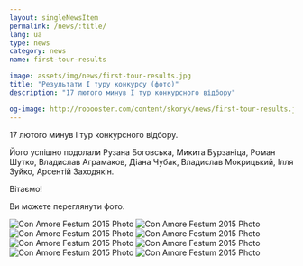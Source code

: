```yaml
---
layout: singleNewsItem
permalink: /news/:title/
lang: ua
type: news
category: news
name: first-tour-results

image: assets/img/news/first-tour-results.jpg
title: "Результати І туру конкурсу (фото)"
description: "17 лютого минув І тур конкурсного відбору"

og-image: http://rooooster.com/content/skoryk/news/first-tour-results.jpg
---
```


17 лютого минув І тур конкурсного відбору.

Його успішно подолали Рузана Боговська, Микита Бурзаніца, Роман Шутко, Владислав Аграмаков, Діана Чубак, Владислав Мокрицький, Ілля Зуйко, Арсентій Заходякін.

Вітаємо!

Ви можете переглянути фото.

<div class="gallery">
    <div class="fotorama">
        <img src="{{ site.baseurl }}/assets/img/news/first-tour-results/01.jpg" alt="Con Amore Festum 2015 Photo">
        <img src="{{ site.baseurl }}/assets/img/news/first-tour-results/02.jpg" alt="Con Amore Festum 2015 Photo">
        <img src="{{ site.baseurl }}/assets/img/news/first-tour-results/03.jpg" alt="Con Amore Festum 2015 Photo">
        <img src="{{ site.baseurl }}/assets/img/news/first-tour-results/04.jpg" alt="Con Amore Festum 2015 Photo">
        <img src="{{ site.baseurl }}/assets/img/news/first-tour-results/05.jpg" alt="Con Amore Festum 2015 Photo">
        <img src="{{ site.baseurl }}/assets/img/news/first-tour-results/06.jpg" alt="Con Amore Festum 2015 Photo">
        <img src="{{ site.baseurl }}/assets/img/news/first-tour-results/07.jpg" alt="Con Amore Festum 2015 Photo">
        <img src="{{ site.baseurl }}/assets/img/news/first-tour-results/08.jpg" alt="Con Amore Festum 2015 Photo">
    </div>
</div>
